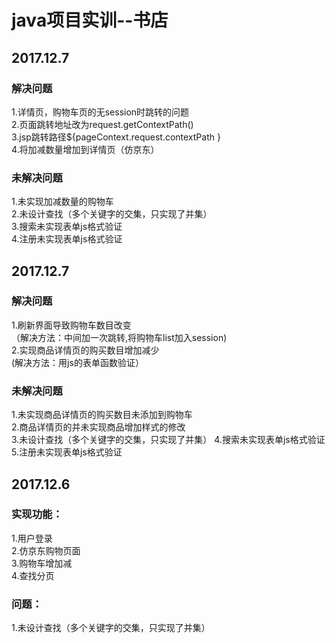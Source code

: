 ﻿# java项目实训--书店  
## 2017.12.7
### 解决问题
1.详情页，购物车页的无session时跳转的问题<br>
2.页面跳转地址改为request.getContextPath()<br>
3.jsp跳转路径${pageContext.request.contextPath }<br>
4.将加减数量增加到详情页（仿京东）<br>
### 未解决问题
1.未实现加减数量的购物车<br>
2.未设计查找（多个关键字的交集，只实现了并集）<br>
3.搜索未实现表单js格式验证<br>
4.注册未实现表单js格式验证<br>
## 2017.12.7
### 解决问题 
1.刷新界面导致购物车数目改变<br>
（解决方法：中间加一次跳转,将购物车list加入session)<br>
2.实现商品详情页的购买数目增加减少<br>
(解决方法：用js的表单函数验证）<br>
### 未解决问题
1.未实现商品详情页的购买数目未添加到购物车<br>
2.商品详情页的并未实现商品增加样式的修改<br>
3.未设计查找（多个关键字的交集，只实现了并集）
4.搜索未实现表单js格式验证
5.注册未实现表单js格式验证
## 2017.12.6
### 实现功能：
1.用户登录<br> 
2.仿京东购物页面<br> 
3.购物车增加减<br> 
4.查找分页<br> 
### 问题：
1.未设计查找（多个关键字的交集，只实现了并集）
